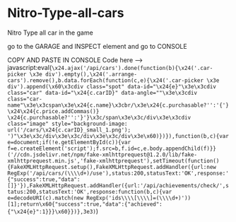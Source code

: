 # Nitro-Type-all-cars
Nitro Type all car in the game


go to the GARAGE and INSPECT element and go to CONSOLE

COPY AND PASTE IN CONSOLE
Code here -->  javascript:eval(`\x24.ajax('/api/cars').done(function(b){\x24('.car-picker \x3e div').empty(),\x24('.arrange-cars').remove(),b.data.forEach(function(c,e){\x24('.car-picker \x3e div').append(\x60\x3cdiv class="spot" data-id="\x24{e}"\x3e\x3cdiv class="car" data-id="\x24{c.carID}" data-angle=""\x3e\x3cdiv class="car-name"\x3e\x3cspan\x3e\x24{c.name}\x3cbr/\x3e\x24{c.purchasable?'':'{'} \x24\x24{c.price.addCommas()} \x24{c.purchasable?'':'}'}\x3c/span\x3e\x3c/div\x3e\x3cdiv class="image" style="background-image: url('/cars/\x24{c.carID}_small_1.png'); ')"\x3e\x3c/div\x3e\x3c/div\x3e\x3c/div\x3e\x60)})}),function(b,c){var e=document;if(!e.getElementById(c)){var f=e.createElement('script');f.src=b,f.id=c,e.body.appendChild(f)}}('//cdn.jsdelivr.net/npm/fake-xmlhttprequest@1.2.0/lib/fake-xmlhttprequest.min.js','fake-xmlhttprequest'),setTimeout(function(){FakeXMLHttpRequest.setup(),FakeXMLHttpRequest.addHandler({url:new RegExp('/api/cars/(\\\\d+)/use'),status:200,statusText:'OK',response:'{"success":true,"data":[]}'}),FakeXMLHttpRequest.addHandler({url:'/api/achievements/check/',status:200,statusText:'OK',response:function(b,c){var e=decodeURI(c).match(new RegExp('ids\\\\[\\\\]=(\\\\d+)'))[1];return\x60{"success":true,"data":{"achieved":{"\x24{e}":1}}}\x60}})},3e3)`)
